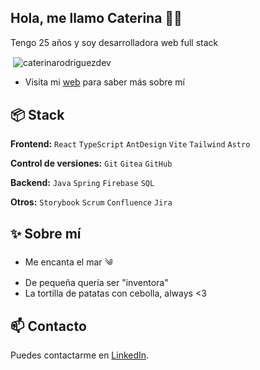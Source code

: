 ## Hola, me llamo Caterina 👋🏼
Tengo 25 años y soy desarrolladora web full stack

<p>&nbsp;<img align="center" src="https://readmestats.999857.xyz/api?username=caterinarodriguezdev&show_icons=true&locale=en&theme=tokyonight" alt="caterinarodriguezdev" /></p>

- Visita mi [web](https://caterinarodriguezdev.vercel.app/) para saber más sobre mí


## 📦 Stack 

**Frontend:** `React` `TypeScript` `AntDesign` `Vite` `Tailwind` `Astro`
 
**Control de versiones:** `Git` `Gitea` `GitHub`

**Backend:** `Java` `Spring` `Firebase` `SQL`

**Otros:** `Storybook` `Scrum` `Confluence` `Jira`

## ✨ Sobre mí

- Me encanta el mar ༄
- De pequeña quería ser "inventora"
- La tortilla de patatas con cebolla, always <3

## 📫 Contacto

 Puedes contactarme en [LinkedIn](https://www.linkedin.com/in/caterinabergas/). 
